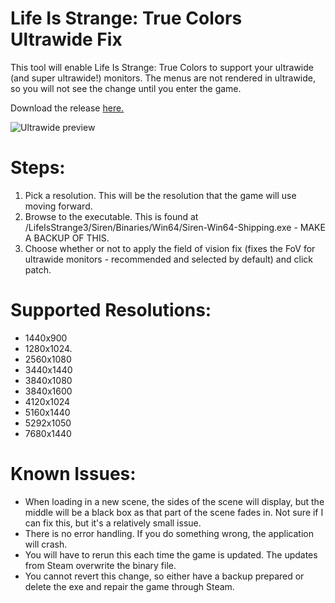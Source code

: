 ﻿# Life Is Strange: True Colors Ultrawide Fix
 
 This tool will enable Life Is Strange: True Colors to support your ultrawide (and super ultrawide!) monitors. The menus are not rendered in ultrawide, so you will not see the change until you enter the game.
 
 Download the release [here.](https://github.com/ibarczewski/truecolors-ultrawide-fix/releases) 
 
 ![Ultrawide preview](https://re-actor.net/wp-content/uploads/2021/09/6-5-1024x429.jpg)
 
 # Steps:
 1) Pick a resolution. This will be the resolution that the game will use moving forward.
 2) Browse to the executable. This is found at <InstallPath>/LifeIsStrange3/Siren/Binaries/Win64/Siren-Win64-Shipping.exe - MAKE A BACKUP OF THIS.
 3) Choose whether or not to apply the field of vision fix (fixes the FoV for ultrawide monitors - recommended and selected by default) and click patch.
 
 # Supported Resolutions:
 
* 1440x900
* 1280x1024. 
* 2560x1080
* 3440x1440
* 3840x1080
* 3840x1600
* 4120x1024
* 5160x1440
* 5292x1050
* 7680x1440

# Known Issues:
* When loading in a new scene, the sides of the scene will display, but the middle will be a black box as that part of the scene fades in. Not sure if I can fix this, but it's a relatively small issue.
* There is no error handling. If you do something wrong, the application will crash.
* You will have to rerun this each time the game is updated. The updates from Steam overwrite the binary file.
* You cannot revert this change, so either have a backup prepared or delete the exe and repair the game through Steam. 
 
